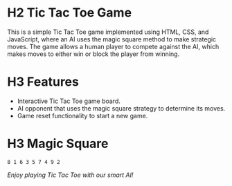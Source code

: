 # H2 Tic Tac Toe Game
This is a simple Tic Tac Toe game implemented using HTML, CSS, and JavaScript, where an AI uses the magic square method to make strategic moves. The game allows a human player to compete against the AI, which makes moves to either win or block the player from winning.

# H3 Features
- Interactive Tic Tac Toe game board.
- AI opponent that uses the magic square strategy to determine its moves.
- Game reset functionality to start a new game.

# H3 Magic Square
` 8 1 6
3 5 7
4 9 2 `

*Enjoy playing Tic Tac Toe with our smart AI!*
